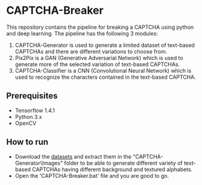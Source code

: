 # CAPTCHA-Breaker
This repository contains the pipeline for breaking a CAPTCHA using python and deep learning. The pipeline has the following 3 modules:
1) CAPTCHA-Generator is used to generate a limited dataset of text-based CAPTCHAs and there are different variations to choose from.
2) Pix2Pix is a GAN (Generative Adversarial Network) which is used to generate more of the selected variation of text-based CAPTCHAs.
3) CAPTCHA-Classifier is a CNN (Convolutional Neural Network) which is used to recognize the characters contained in the text-based CAPTCHA.

## Prerequisites
- Tensorflow 1.4.1
- Python 3.x
- OpenCV

## How to run
- Download the [datasets](https://drive.google.com/open?id=1apPR2mOzGvuu0u8mxooBY0LkCTaLdFFX) and extract them in the "CAPTCHA-Generator\Images" folder to be able to generate different variety of text-based CAPTCHAs having different background and textured alphabets.
- Open the 'CAPTCHA-Breaker.bat' file and you are good to go.
